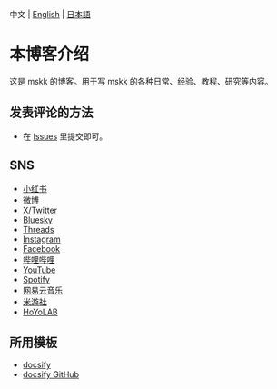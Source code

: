 中文 | [English](README_EN.md) | [日本語](README_JP.md)

# 本博客介绍

这是 mskk 的博客。用于写 mskk 的各种日常、经验、教程、研究等内容。

## 发表评论的方法

- 在 [Issues](https://github.com/Dora-Honor/mskk-blog/issues) 里提交即可。

## SNS

* [小红书](https://www.xiaohongshu.com/user/profile/63b56120000000002702a843)
* [微博](https://weibo.com/u/5635501226)
* [X/Twitter](https://x.com/dora_honor)
* [Bluesky](https://bsky.app/profile/dora-honor.bsky.social)
* [Threads](https://threads.net/@dora_honor)
* [Instagram](https://instagram.com/dora_honor)
* [Facebook](https://www.facebook.com/dora.honor.944)
* [哔哩哔哩](https://space.bilibili.com/68026760)
* [YouTube](https://youtube.com/@dorahonor_mskk)
* [Spotify](https://open.spotify.com/user/31tnk5f4als6u4r7kcg2mj2dqq4a?si=965ed51d110f42eb&nd=1&dlsi=ad0481066f9d4d68)
* [网易云音乐](https://music.163.com/#/user/home?id=436313178)
* [米游社](https://www.miyoushe.com/ys/accountCenter/postList?id=295708491)
* [HoYoLAB](https://hoyolab.com/accountCenter/postList?id=300847631)

## 所用模板
- [docsify](https://docsify.js.org/)
- [docsify GitHub](https://github.com/docsifyjs/docsify/)
